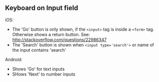 ## Keyboard on Input field
iOS:
- The 'Go' button is only shown, if the `<input>` tag is inside a `<form>` tag. Otherwise shows a return button. See: http://stackoverflow.com/questions/22986347
- The 'Search' button is shown when `<input type='search'>` or name of the input contains 'search'

Android: 
- Shows 'Go' for text inputs
- SHows 'Next' to number inputs
